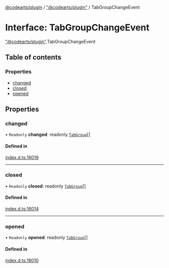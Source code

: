 [@codearts/plugin](../README.md) / ["@codearts/plugin"](../modules/_codearts_plugin_.md) / TabGroupChangeEvent

# Interface: TabGroupChangeEvent

["@codearts/plugin"](../modules/_codearts_plugin_.md).TabGroupChangeEvent

## Table of contents

### Properties

- [changed](codearts_plugin_.TabGroupChangeEvent.md#changed)
- [closed](codearts_plugin_.TabGroupChangeEvent.md#closed)
- [opened](codearts_plugin_.TabGroupChangeEvent.md#opened)

## Properties

### changed

• `Readonly` **changed**: readonly [`TabGroup`](codearts_plugin_.TabGroup.md)[]

#### Defined in

[index.d.ts:16019](https://github.com/huaweicloud/cloudide-plugin-api/blob/84e382d/index.d.ts#L16019)

___

### closed

• `Readonly` **closed**: readonly [`TabGroup`](codearts_plugin_.TabGroup.md)[]

#### Defined in

[index.d.ts:16014](https://github.com/huaweicloud/cloudide-plugin-api/blob/84e382d/index.d.ts#L16014)

___

### opened

• `Readonly` **opened**: readonly [`TabGroup`](codearts_plugin_.TabGroup.md)[]

#### Defined in

[index.d.ts:16010](https://github.com/huaweicloud/cloudide-plugin-api/blob/84e382d/index.d.ts#L16010)
